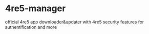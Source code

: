 # 4re5-manager
official 4re5 app downloader&amp;updater with 4re5 security features for authentification and more
